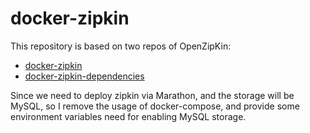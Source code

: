 docker-zipkin
=============

This repository is based on two repos of OpenZipKin:

* [docker-zipkin](https://github.com/openzipkin/docker-zipkin)
* [docker-zipkin-dependencies](https://github.com/openzipkin/docker-zipkin-dependencies)

Since we need to deploy zipkin via Marathon, and the storage will be MySQL, so I remove the usage of docker-compose, and provide some environment variables need for enabling MySQL storage.
